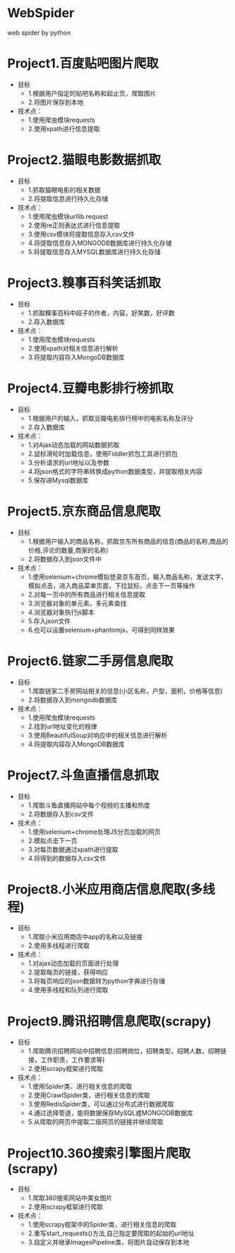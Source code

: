 # WebSpider
web spider by python

Project1.百度贴吧图片爬取
===========================
* 目标
  * 1.根据用户指定的贴吧名称和起止页，爬取图片
  * 2.将图片保存到本地
* 技术点：
  * 1.使用爬虫模块requests
  * 2.使用xpath进行信息提取

Project2.猫眼电影数据抓取
===========================
* 目标
  * 1.抓取猫眼电影的相关数据
  * 2.将提取信息进行持久化存储
* 技术点：
  * 1.使用爬虫模块urllib.request
  * 2.使用re正则表达式进行信息提取
  * 3.使用csv模块将提取信息存入csv文件
  * 4.将提取信息存入MONGODB数据库进行持久化存储
  * 5.将提取信息存入MYSQL数据库进行持久化存储

Project3.糗事百科笑话抓取
===========================
* 目标
  * 1.抓取糗事百科中段子的作者，内容，好笑数，好评数
  * 2.存入数据库
* 技术点：
  * 1.使用爬虫模块requests
  * 2.使用xpath对相关信息进行解析
  * 3.将提取内容存入MongoDB数据库
  
Project4.豆瓣电影排行榜抓取
===========================
* 目标
  * 1.根据用户的输入，抓取豆瓣电影排行榜中的电影名称及评分
  * 2.存入数据库
* 技术点：
  * 1.对Ajax动态加载的网站数据抓取
  * 2.鼠标滑轮时加载信息，使用Fiddler抓包工具进行抓包
  * 3.分析请求的url地址以及参数
  * 4.将json格式的字符串转换成python数据类型，并提取相关内容
  * 5.保存进Mysql数据库

Project5.京东商品信息爬取
===========================
* 目标
  * 1.根据用户输入的商品名称，抓取京东所有商品的信息(商品的名称,商品的价格,评论的数量,商家的名称)
  * 2.将数据存入到json文件中
* 技术点：
  * 1.使用selenium+chrome模拟登录京东首页，输入商品名称，发送文字，模拟点击，进入商品菜单页面，下拉鼠标，点击下一页等操作
  * 2.对每一页中的所有商品进行相关信息提取
  * 3.浏览器对象的单元素，多元素查找
  * 4.浏览器对象执行js脚本
  * 5.存入json文件
  * 6.也可以设置selenium+phantomjs，可得到同样效果

Project6.链家二手房信息爬取
===========================
* 目标
  * 1.爬取链家二手房网站相关的信息(小区名称，户型，面积，价格等信息)
  * 2.将数据存入到mongodb数据库
* 技术点：
  * 1.使用爬虫模块requests
  * 2.找到url地址变化的规律
  * 3.使用BeautifulSoup对响应中的相关信息进行解析
  * 4.将提取内容存入MongoDB数据库

Project7.斗鱼直播信息抓取
===========================
* 目标
  * 1.爬取斗鱼直播网站中每个视频的主播和热度
  * 2.将数据存入到csv文件
* 技术点：
  * 1.使用selenium+chrome处理JS分页加载的网页
  * 2.模拟点击下一页
  * 3.对每页数据通过xpath进行提取
  * 4.将得到的数据存入csv文件

Project8.小米应用商店信息爬取(多线程)
===========================
* 目标
  * 1.爬取小米应用商店中app的名称以及链接
  * 2.使用多线程进行爬取
* 技术点：
  * 1.对ajax动态加载的页面进行处理
  * 2.提取每页的链接，获得响应
  * 3.将每页响应的json数据转为python字典进行存储
  * 4.使用多线程和队列进行爬取

Project9.腾讯招聘信息爬取(scrapy)
===========================
* 目标
  * 1.爬取腾讯招聘网站中招聘信息(招聘岗位，招聘类型，招聘人数，招聘链接，工作职责，工作要求等)
  * 2.使用scrapy框架进行爬取
* 技术点：
  * 1.使用Spider类，进行相关信息的爬取
  * 2.使用CrawlSpider类，进行相关信息的爬取
  * 3.使用RedisSpider类，可以通过分布式进行数据爬取
  * 4.通过选择管道，能将数据保存MySQL或MONGODB数据库
  * 5.从爬取的网页中提取二级网页的链接并继续爬取

Project10.360搜索引擎图片爬取(scrapy)
===========================
* 目标
  * 1.爬取360搜索网站中美女图片
  * 2.使用scrapy框架进行爬取
* 技术点：
  * 1.使用scrapy框架中的Spider类，进行相关信息的爬取
  * 2.重写start_requests()方法,自己指定要爬取的起始的url地址
  * 3.自定义并继承ImagesPipeline类，将图片自动保存到本地



